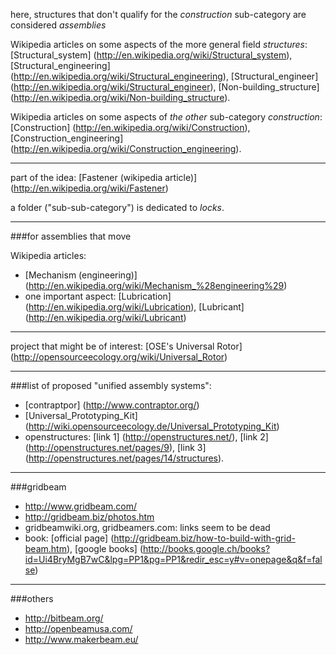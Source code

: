 here, structures that don't qualify for the *construction* sub-category are considered *assemblies*

Wikipedia articles on some aspects of the more general field *structures*: [Structural_system] (http://en.wikipedia.org/wiki/Structural_system), [Structural_engineering] (http://en.wikipedia.org/wiki/Structural_engineering), [Structural_engineer] (http://en.wikipedia.org/wiki/Structural_engineer), [Non-building_structure] (http://en.wikipedia.org/wiki/Non-building_structure).

Wikipedia articles on some aspects of *the other* sub-category *construction*: [Construction] (http://en.wikipedia.org/wiki/Construction), [Construction_engineering] (http://en.wikipedia.org/wiki/Construction_engineering).

****************

part of the idea: [Fastener (wikipedia article)] (http://en.wikipedia.org/wiki/Fastener)

a folder ("sub-sub-category") is dedicated to *locks*.

****************

###for assemblies that move

Wikipedia articles:

- [Mechanism (engineering)] (http://en.wikipedia.org/wiki/Mechanism_%28engineering%29)
- one important aspect: [Lubrication] (http://en.wikipedia.org/wiki/Lubrication), [Lubricant] (http://en.wikipedia.org/wiki/Lubricant)

***************

project that might be of interest: [OSE's Universal Rotor] (http://opensourceecology.org/wiki/Universal_Rotor)

***************

###list of proposed "unified assembly systems":

- [contraptpor] (http://www.contraptor.org/)
- [Universal_Prototyping_Kit] (http://wiki.opensourceecology.de/Universal_Prototyping_Kit)
- openstructures: [link 1] (http://openstructures.net/), [link 2] (http://openstructures.net/pages/9), [link 3] (http://openstructures.net/pages/14/structures).

***************

###gridbeam

- http://www.gridbeam.com/
- http://gridbeam.biz/photos.htm
- gridbeamwiki.org, gridbeamers.com: links seem to be dead
- book: [official page] (http://gridbeam.biz/how-to-build-with-grid-beam.htm), [google books] (http://books.google.ch/books?id=Ui4BryMgB7wC&lpg=PP1&pg=PP1&redir_esc=y#v=onepage&q&f=false)

******************

###others

- http://bitbeam.org/
- http://openbeamusa.com/
- http://www.makerbeam.eu/
